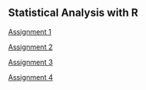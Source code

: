 ## Statistical Analysis with R

[Assignment 1](Assignment-1.html)

[Assignment 2](Assignment-2.html)

[Assignment 3](Assignment-3.html)

[Assignment 4](Assignment-4.html)